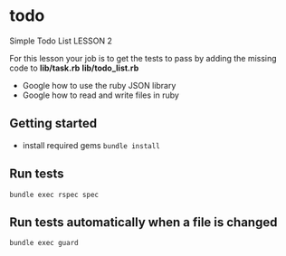 # todo
Simple Todo List LESSON 2

For this lesson your job is to get the tests to pass by adding the missing code to **lib/task.rb**
**lib/todo_list.rb**

* Google how to use the ruby JSON library
* Google how to read and write files in ruby

## Getting started
* install required gems
`bundle install`

## Run tests
`bundle exec rspec spec`

## Run tests automatically when a file is changed
`bundle exec guard`
